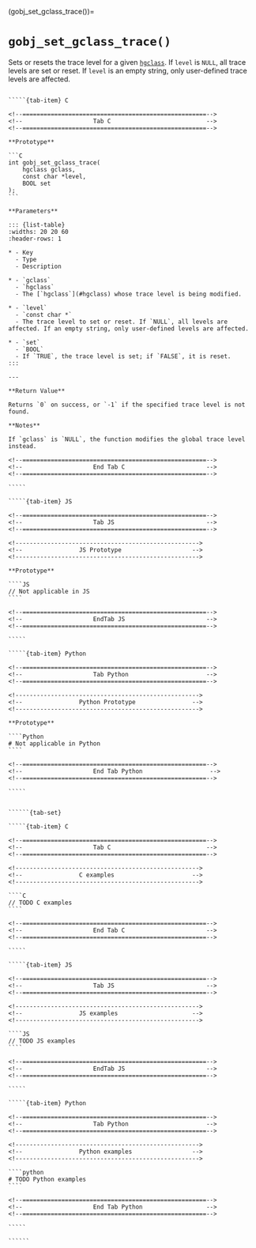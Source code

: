 <!-- ============================================================== -->
(gobj_set_gclass_trace())=
# `gobj_set_gclass_trace()`
<!-- ============================================================== -->

Sets or resets the trace level for a given [`hgclass`](#hgclass). If `level` is `NULL`, all trace levels are set or reset. If `level` is an empty string, only user-defined trace levels are affected.

<!------------------------------------------------------------>
<!--                    Prototypes                          -->
<!------------------------------------------------------------>

``````{tab-set}

`````{tab-item} C

<!--====================================================-->
<!--                    Tab C                           -->
<!--====================================================-->

**Prototype**

```C
int gobj_set_gclass_trace(
    hgclass gclass,
    const char *level,
    BOOL set
);
```

**Parameters**

::: {list-table}
:widths: 20 20 60
:header-rows: 1

* - Key
  - Type
  - Description

* - `gclass`
  - `hgclass`
  - The [`hgclass`](#hgclass) whose trace level is being modified.

* - `level`
  - `const char *`
  - The trace level to set or reset. If `NULL`, all levels are affected. If an empty string, only user-defined levels are affected.

* - `set`
  - `BOOL`
  - If `TRUE`, the trace level is set; if `FALSE`, it is reset.
:::

---

**Return Value**

Returns `0` on success, or `-1` if the specified trace level is not found.

**Notes**

If `gclass` is `NULL`, the function modifies the global trace level instead.

<!--====================================================-->
<!--                    End Tab C                       -->
<!--====================================================-->

`````

`````{tab-item} JS

<!--====================================================-->
<!--                    Tab JS                          -->
<!--====================================================-->

<!---------------------------------------------------->
<!--                JS Prototype                    -->
<!---------------------------------------------------->

**Prototype**

````JS
// Not applicable in JS
````

<!--====================================================-->
<!--                    EndTab JS                       -->
<!--====================================================-->

`````

`````{tab-item} Python

<!--====================================================-->
<!--                    Tab Python                      -->
<!--====================================================-->

<!---------------------------------------------------->
<!--                Python Prototype                -->
<!---------------------------------------------------->

**Prototype**

````Python
# Not applicable in Python
````

<!--====================================================-->
<!--                    End Tab Python                   -->
<!--====================================================-->

`````

``````

<!------------------------------------------------------------>
<!--                    Examples                            -->
<!------------------------------------------------------------>

```````{dropdown} Examples

``````{tab-set}

`````{tab-item} C

<!--====================================================-->
<!--                    Tab C                           -->
<!--====================================================-->

<!---------------------------------------------------->
<!--                C examples                      -->
<!---------------------------------------------------->

````C
// TODO C examples
````

<!--====================================================-->
<!--                    End Tab C                       -->
<!--====================================================-->

`````

`````{tab-item} JS

<!--====================================================-->
<!--                    Tab JS                          -->
<!--====================================================-->

<!---------------------------------------------------->
<!--                JS examples                     -->
<!---------------------------------------------------->

````JS
// TODO JS examples
````

<!--====================================================-->
<!--                    EndTab JS                       -->
<!--====================================================-->

`````

`````{tab-item} Python

<!--====================================================-->
<!--                    Tab Python                      -->
<!--====================================================-->

<!---------------------------------------------------->
<!--                Python examples                 -->
<!---------------------------------------------------->

````python
# TODO Python examples
````

<!--====================================================-->
<!--                    End Tab Python                  -->
<!--====================================================-->

`````

``````

```````
